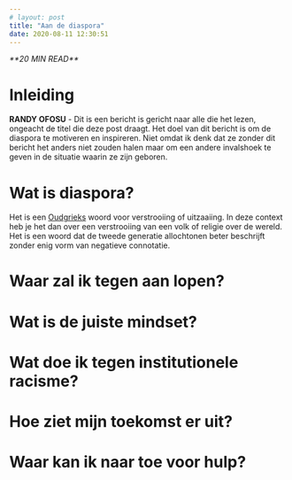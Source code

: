 ```yaml
---
# layout: post
title: "Aan de diaspora"
date: 2020-08-11 12:30:51
---
```


<link rel="stylesheet" href="https://cdnjs.cloudflare.com/ajax/libs/font-awesome/4.7.0/css/font-awesome.min.css">
<i class="fa fa-clock-o" aria-hidden="true" style="fontsize:20px"> **20 MIN READ**</i>

# Inleiding

**RANDY OFOSU** - Dit is een bericht is gericht naar alle die het lezen, ongeacht de titel die deze post draagt.
Het doel van dit bericht is om de diaspora te motiveren en inspireren.
Niet omdat ik denk dat ze zonder dit bericht het anders niet zouden halen maar om een andere invalshoek te geven in de situatie waarin ze zijn geboren.

# Wat is diaspora?

Het is een <a href="https://nl.wikipedia.org/wiki/Diaspora_(antropologie)" target="_blank">Oudgrieks</a> woord voor verstrooiing of uitzaaiing. In deze context heb je het dan over een verstrooiing van een volk of religie over de wereld. Het is een woord dat de tweede generatie allochtonen beter beschrijft zonder enig vorm van negatieve connotatie.

# Waar zal ik tegen aan lopen?

# Wat is de juiste mindset?

# Wat doe ik tegen institutionele racisme?

# Hoe ziet mijn toekomst er uit?

# Waar kan ik naar toe voor hulp?
